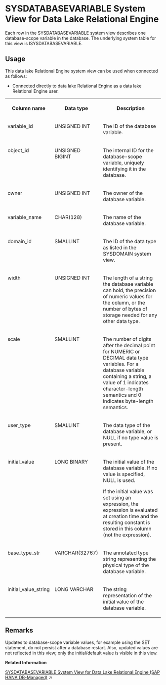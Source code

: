 <!-- loio4e5f2244dbb9401592a7e6346198afa0 -->

# SYSDATABASEVARIABLE System View for Data Lake Relational Engine

Each row in the SYSDATABASEVARIABLE system view describes one database-scope variable in the database. The underlying system table for this view is ISYSDATABASEVARIABLE.



<a name="loio4e5f2244dbb9401592a7e6346198afa0__section_bg3_c2q_b4b"/>

## Usage

This data lake Relational Engine system view can be used when connected as follows:

-   Connected directly to data lake Relational Engine as a data lake Relational Engine user.




<table>
<tr>
<th valign="top">

Column name

</th>
<th valign="top">

Data type

</th>
<th valign="top">

Description

</th>
</tr>
<tr>
<td valign="top">

variable\_id

</td>
<td valign="top">

UNSIGNED INT

</td>
<td valign="top">

The ID of the database variable.

</td>
</tr>
<tr>
<td valign="top">

object\_id

</td>
<td valign="top">

UNSIGNED BIGINT

</td>
<td valign="top">

The internal ID for the database-scope variable, uniquely identifying it in the database.

</td>
</tr>
<tr>
<td valign="top">

owner

</td>
<td valign="top">

UNSIGNED INT

</td>
<td valign="top">

The owner of the database variable.

</td>
</tr>
<tr>
<td valign="top">

variable\_name

</td>
<td valign="top">

CHAR\(128\)

</td>
<td valign="top">

The name of the database variable.

</td>
</tr>
<tr>
<td valign="top">

domain\_id

</td>
<td valign="top">

SMALLINT

</td>
<td valign="top">

The ID of the data type as listed in the SYSDOMAIN system view.

</td>
</tr>
<tr>
<td valign="top">

width

</td>
<td valign="top">

UNSIGNED INT

</td>
<td valign="top">

The length of a string the database variable can hold, the precision of numeric values for the column, or the number of bytes of storage needed for any other data type.

</td>
</tr>
<tr>
<td valign="top">

scale

</td>
<td valign="top">

SMALLINT

</td>
<td valign="top">

The number of digits after the decimal point for NUMERIC or DECIMAL data type variables. For a database variable containing a string, a value of 1 indicates character-length semantics and 0 indicates byte-length semantics.

</td>
</tr>
<tr>
<td valign="top">

user\_type

</td>
<td valign="top">

SMALLINT

</td>
<td valign="top">

The data type of the database variable, or NULL if no type value is present.

</td>
</tr>
<tr>
<td valign="top">

initial\_value

</td>
<td valign="top">

LONG BINARY

</td>
<td valign="top">

The initial value of the database variable. If no value is specified, NULL is used.

If the initial value was set using an expression, the expression is evaluated at creation time and the resulting constant is stored in this column \(not the expression\).

</td>
</tr>
<tr>
<td valign="top">

base\_type\_str

</td>
<td valign="top">

VARCHAR\(32767\)

</td>
<td valign="top">

The annotated type string representing the physical type of the database variable.

</td>
</tr>
<tr>
<td valign="top">

initial\_value\_string

</td>
<td valign="top">

LONG VARCHAR

</td>
<td valign="top">

The string representation of the initial value of the database variable.

</td>
</tr>
</table>



<a name="loio4e5f2244dbb9401592a7e6346198afa0__SYSDATABASEVARIABLE_remarks1"/>

## Remarks

Updates to database-scope variable values, for example using the SET statement, do not persist after a database restart. Also, updated values are not reflected in this view; only the initial/default value is visible in this view.

**Related Information**  


[SYSDATABASEVARIABLE System View for Data Lake Relational Engine (SAP HANA DB-Managed)](https://help.sap.com/viewer/a898e08b84f21015969fa437e89860c8/2024_1_QRC/en-US/70e155b239d843ad931a10abffaab86c.html "Each row in the SYSDATABASEVARIABLE system view describes one database-scope variable in the database. The underlying system table for this view is ISYSDATABASEVARIABLE.") :arrow_upper_right:

